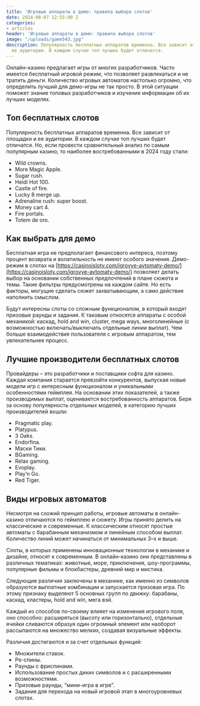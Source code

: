 ```yaml
---
title: 'Игровые аппараты в демо: правила выбора слотов'
date: 2024-08-07 12:55:00 Z
categories:
- articles
header: 'Игровые аппараты в демо: правила выбора слотов'
image: "/uploads/game543.jpg"
description: Популярность бесплатных аппаратов временна. Все зависит от площадки и
  ее аудитории. В каждом случае топ лучших будет отличатся.
---
```


Онлайн-казино предлагает игры от многих разработчиков. Часто имеется бесплатный игровой режим, что позволяет развлекаться и не тратить деньги. Количество игровых автоматов настолько огромно, что определить лучший для демо-игры не так просто. В этой ситуации поможет знание топовых разработчиков и изучение информации об их лучших моделях.

## Топ бесплатных слотов

Популярность бесплатных аппаратов временна. Все зависит от площадки и ее аудитории. В каждом случае топ лучших будет отличатся. Но, если провести сравнительный анализ по самым популярным казино, то наиболее востребованными в 2024 году стали:

*   Wild crowns.
*   More Magic Apple.
*   Sugar rush.
*   Heidi Hot 100.
*   Castle of fire.
*   Lucky 8 merge up.
*   Adrenaline rush: super boost.
*   Money cart 4.
*   Fire portals.
*   Totem de oro.

## Как выбрать для демо

Бесплатная игра не предполагает финансового интереса, поэтому процент возврата и волатильность не имеют особого значения. Демо-режим в слотах на [https://casinoisloty.com/igrovye-avtomaty-demo/](https://casinoisloty.com/igrovye-avtomaty-demo/) позволяет делать выбор на основании собственных предпочтений в плане сюжета и темы. Такие фильтры предусмотрены на каждом сайте. Но есть факторы, могущие сделать сюжет захватывающим, а само действие наполнить смыслом.

Будут интересны слоты со сложным функционалом, в который входят призовые раунды и задания. К таковым относятся аппараты с особой механикой: каскад, hold and win, cluster, mega ways, многолинейные (с возможностью включать/выключать отдельные линии выплат). Чем больше взаимодействия пользователя с игровым аппаратом, тем увлекательнее процесс.

## Лучшие производители бесплатных слотов

Провайдеры – это разработчики и поставщики софта для казино. Каждая компания старается превзойти конкурентов, выпуская новые модели игр с интересным функционалом и уникальными особенностями геймплея. На основании этих показателей, а также производимых выплат, оценивается востребованность аппаратов. Беря за основу популярность отдельных моделей, в категорию лучших производителей вошли:

*   Pragmatic play.
*   Platypus.
*   3 Oaks.
*   Endorfina.
*   Маски Тики.
*   BGaming.
*   Relax gaming.
*   Evoplay.
*   Play’n Go.
*   Red Tiger.

## Виды игровых автоматов

Несмотря на схожий принцип работы, игровые автоматы в онлайн-казино отличаются по геймплею и сюжету. Игры принято делить на классические и современные. К классическим относят простые автоматы с барабанным механизмом и линейным способом выплат. Количество линий может начинаться от минимальных 3–х и выше.

Слоты, в которых применены инновационные технологии в механике и дизайне, относят к современным. В онлайн-казино они представлены в различных тематиках: животные, море, приключения, шоу-программы, популярные фильмы и блокбастеры, древний мир и мистика.

Следующие различия заключены в механике, как именно из символов образуются выплатные комбинации и запускается призовая игра. По этому признаку выделяют 5 основных групп по движку: барабаны, каскад, кластеры, hold and win, мега вэй.

Каждый из способов по-своему влияет на изменения игрового поля, оно способно: расширяться (высоту или горизонтально), отдельные ячейки сливаются образуя один огромный элемент или наоборот рассыпаются на множество мелких, создавая визуальные эффекты.

Различия достигаются и за счет отдельных функций:

*   Множители ставок.
*   Ре-спины.
*   Раунды с фриспинами.
*   Использование простых диких символов и с расширенными возможностями.
*   Призовые раунды, “мини-игра в игре”.
*   Задания для перехода на новый игровой этап в многоуровневых слотах.
